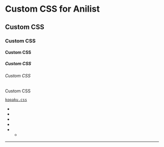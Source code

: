 # Custom CSS for Anilist

## Custom CSS

### Custom CSS

#### Custom CSS

##### Custom CSS

###### Custom CSS

Custom CSS

[]()

[`kopaku.css`]()

-
-
-
-
- -
- - -

